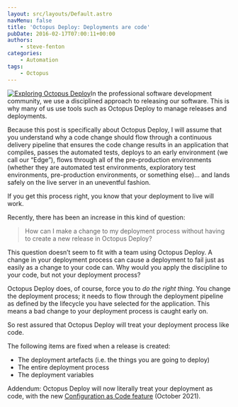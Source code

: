 ```yaml
---
layout: src/layouts/Default.astro
navMenu: false
title: 'Octopus Deploy: Deployments are code'
pubDate: 2016-02-17T07:00:11+00:00
authors:
    - steve-fenton
categories:
    - Automation
tags:
    - Octopus
---
```


[![Exploring Octopus Deploy](/img/2015/07/exploring-octopus-deploy.jpg)](/publications/exploring-octopus-deploy/)In the professional software development community, we use a disciplined approach to releasing our software. This is why many of us use tools such as Octopus Deploy to manage releases and deployments.

Because this post is specifically about Octopus Deploy, I will assume that you understand why a code change should flow through a continuous delivery pipeline that ensures the code change results in an application that compiles, passes the automated tests, deploys to an early environment (we call our “Edge”), flows through all of the pre-production environments (whether they are automated test environments, exploratory test environments, pre-production environments, or something else)… and lands safely on the live server in an uneventful fashion.

If you get this process right, you know that your deployment to live will work.

Recently, there has been an increase in this kind of question:

> How can I make a change to my deployment process without having to create a new release in Octopus Deploy?

This question doesn’t seem to fit with a team using Octopus Deploy. A change in your deployment process can cause a deployment to fail just as easily as a change to your code can. Why would you apply the discipline to your code, but not your deployment process?

Octopus Deploy does, of course, force you to *do the right thing*. You change the deployment process; it needs to flow through the deployment pipeline as defined by the lifecycle you have selected for the application. This means a bad change to your deployment process is caught early on.

So rest assured that Octopus Deploy will treat your deployment process like code.

The following items are fixed when a release is created:

- The deployment artefacts (i.e. the things you are going to deploy)
- The entire deployment process
- The deployment variables

Addendum: Octopus Deploy will now literally treat your deployment as code, with the new [Configuration as Code feature](/2021/10/how-to-enable-config-as-code-in-octopus-deploy/) (October 2021).